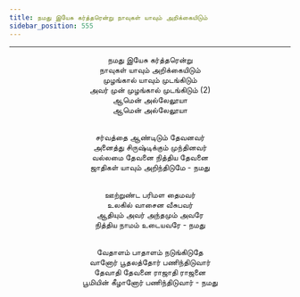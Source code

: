 ```yaml
---
title: நமது இயேசு கர்த்தரென்று நாவுகள் யாவும் அறிக்கையிடும்
sidebar_position: 555
---
```


---
<center>
நமது இயேசு கர்த்தரென்று<br/>
நாவுகள் யாவும் அறிக்கையிடும்<br/>
முழங்கால் யாவும் முடங்கிடும்<br/>
அவர் முன் முழங்கால் முடங்கிடும் (2)<br/>
ஆமென் அல்லேலூயா<br/>
ஆமென் அல்லேலூயா<br/><br/>

சர்வத்தை ஆண்டிடும் தேவனவர்<br/>
அனைத்து சிருஷ்டிக்கும் முந்தினவர்<br/>
வல்லமை தேவனை நித்திய தேவனை<br/>
ஜாதிகள் யாவும் அறிந்திடுமே            - நமது<br/><br/>

ஊற்றுண்ட பரிமள தைமவர்<br/>
உலகில் வாசைன வீசுபவர்<br/>
ஆதியும் அவர் அந்தமும் அவரே<br/>
நித்திய நாமம் உடையவரே            - நமது<br/><br/>

வேதாளம் பாதாளம் நடுங்கிடுதே<br/>
வானோர் பூதலத்தோர் பணிந்திடுவார்<br/>
தேவாதி தேவனை ராஜாதி ராஜனை<br/>
பூமியின் கீழானோர் பணிந்திடுவார்            - நமது
</center>